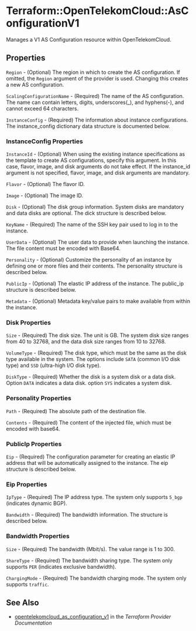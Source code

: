 # Terraform::OpenTelekomCloud::AsConfigurationV1

Manages a V1 AS Configuration resource within OpenTelekomCloud.

## Properties

`Region` - (Optional) The region in which to create the AS configuration. If omitted, the `Region` argument of the provider is used. Changing this creates a new AS configuration.

`ScalingConfigurationName` - (Required) The name of the AS configuration. The name can contain letters, digits, underscores(_), and hyphens(-), and cannot exceed 64 characters.

`InstanceConfig` - (Required) The information about instance configurations. The instance_config dictionary data structure is documented below.

### InstanceConfig Properties

`InstanceId` - (Optional) When using the existing instance specifications as the template to create AS configurations, specify this argument. In this case, flavor, image, and disk arguments do not take effect. If the instance_id argument is not specified, flavor, image, and disk arguments are mandatory.

`Flavor` - (Optional) The flavor ID.

`Image` - (Optional) The image ID.

`Disk` - (Optional) The disk group information. System disks are mandatory and data disks are optional. The dick structure is described below.

`KeyName` - (Required) The name of the SSH key pair used to log in to the instance.

`UserData` - (Optional) The user data to provide when launching the instance. The file content must be encoded with Base64.

`Personality` - (Optional) Customize the personality of an instance by defining one or more files and their contents. The personality structure is described below.

`PublicIp` - (Optional) The elastic IP address of the instance. The public_ip structure is described below.

`Metadata` - (Optional) Metadata key/value pairs to make available from within the instance.

### Disk Properties

`Size` - (Required) The disk size. The unit is GB. The system disk size ranges from 40 to 32768, and the data disk size ranges from 10 to 32768.

`VolumeType` - (Required) The disk type, which must be the same as the disk type available in the system. The options include `SATA` (common I/O disk type) and `SSD` (ultra-high I/O disk type).

`DiskType` - (Required) Whether the disk is a system disk or a data disk. Option `DATA` indicates a data disk. option `SYS` indicates a system disk.

### Personality Properties

`Path` - (Required) The absolute path of the destination file.

`Contents` - (Required) The content of the injected file, which must be encoded with base64.

### PublicIp Properties

`Eip` - (Required) The configuration parameter for creating an elastic IP address that will be automatically assigned to the instance. The eip structure is described below.

### Eip Properties

`IpType` - (Required) The IP address type. The system only supports `5_bgp` (indicates dynamic BGP).

`Bandwidth` - (Required) The bandwidth information. The structure is described below.

### Bandwidth Properties

`Size` - (Required) The bandwidth (Mbit/s). The value range is 1 to 300.

`ShareType` - (Required) The bandwidth sharing type. The system only supports `PER` (indicates exclusive bandwidth).

`ChargingMode` - (Required) The bandwidth charging mode. The system only supports `traffic`.


## See Also

* [opentelekomcloud_as_configuration_v1](https://www.terraform.io/docs/providers/opentelekomcloud/r/as_configuration_v1.html) in the _Terraform Provider Documentation_